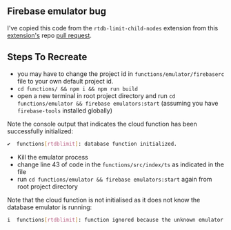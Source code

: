 ## Firebase emulator bug

I've copied this code from the `rtdb-limit-child-nodes` extension from this [extension's](https://github.com/firebase/extensions) repo [pull request](https://github.com/firebase/extensions/pull/482).



## Steps To Recreate

- you may have to change the project id in `functions/emulator/firebaserc` file to your own default project id.
- `cd functions/ && npm i && npm run build`
- open a new terminal in root project directory  and run `cd functions/emulator && firebase emulators:start` (assuming you have `firebase-tools` installed globally)

Note the console output that indicates the cloud function has been successfully initialized:

```bash 
✔  functions[rtdblimit]: database function initialized.
```

- Kill the emulator process
- change  line 43 of code in the `functions/src/index/ts` as indicated in the file
- run `cd functions/emulator && firebase emulators:start` again from root project directory

Note that the cloud function is not initialised as it does not know the database emulator is running:

```bash
i  functions[rtdblimit]: function ignored because the unknown emulator does not exist or is not running.
```
